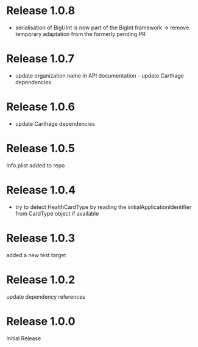 # Release 1.0.8
- serialisation of BigUInt is now part of the BigInt framework -> remove temporary adaptation from the formerly pending PR

# Release 1.0.7
- update organization name in API documentation - update Carthage dependencies

# Release 1.0.6
- update Carthage dependencies

# Release 1.0.5
Info.plist added to repo

# Release 1.0.4
- try to detect HealthCardType by reading the initialApplicationIdentifier from CardType object if available

# Release 1.0.3
added a new test target

# Release 1.0.2
update dependency references

# Release 1.0.0
Initial Release

